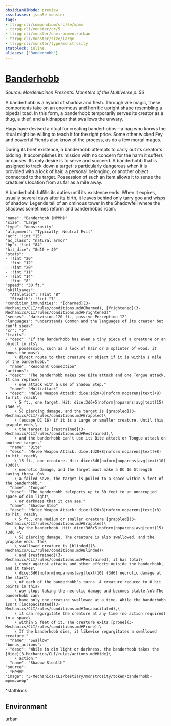 ```yaml
---
obsidianUIMode: preview
cssclasses: json5e-monster
tags:
- ttrpg-cli/compendium/src/5e/mpmm
- ttrpg-cli/monster/cr/5
- ttrpg-cli/monster/environment/urban
- ttrpg-cli/monster/size/large
- ttrpg-cli/monster/type/monstrosity
statblock: inline
aliases: ["Banderhobb"]
---
```

# [Banderhobb](3-Mechanics\CLI\bestiary\monstrosity/banderhobb-mpmm.md)
*Source: Mordenkainen Presents: Monsters of the Multiverse p. 56*  

A banderhobb is a hybrid of shadow and flesh. Through vile magic, these components take on an enormous and horrific upright shape resembling a bipedal toad. In this form, a banderhobb temporarily serves its creator as a thug, a thief, and a kidnapper that swallows the unwary.

Hags have devised a ritual for creating banderhobbs—a hag who knows the ritual might be willing to teach it for the right price. Some other wicked Fey and powerful Fiends also know of the process, as do a few mortal mages.

During its brief existence, a banderhobb attempts to carry out its creator's bidding. It accomplishes its mission with no concern for the harm it suffers or causes. Its only desire is to serve and succeed. A banderhobb that is assigned to track down a target is particularly dangerous when it is provided with a lock of hair, a personal belonging, or another object connected to the target. Possession of such an item allows it to sense the creature's location from as far as a mile away.

A banderhobb fulfills its duties until its existence ends. When it expires, usually several days after its birth, it leaves behind only tarry goo and wisps of shadow. Legends tell of an ominous tower in the Shadowfell where the shadows sometimes reform and banderhobbs roam.

```statblock
"name": "Banderhobb (MPMM)"
"size": "Large"
"type": "monstrosity"
"alignment": "Typically  Neutral Evil"
"ac": !!int "15"
"ac_class": "natural armor"
"hp": !!int "84"
"hit_dice": "8d10 + 40"
"stats":
- !!int "20"
- !!int "12"
- !!int "20"
- !!int "11"
- !!int "14"
- !!int "8"
"speed": "30 ft."
"skillsaves":
  "Athletics": !!int "8"
  "Stealth": !!int "7"
"condition_immunities": "[charmed](3-Mechanics/CLI/rules/conditions.md#Charmed), [frightened](3-Mechanics/CLI/rules/conditions.md#Frightened)"
"senses": "darkvision 120 ft., passive Perception 12"
"languages": "understands Common and the languages of its creator but can't speak"
"cr": "5"
"traits":
- "desc": "If the banderhobb has even a tiny piece of a creature or an object in its\
    \ possession, such as a lock of hair or a splinter of wood, it knows the most\
    \ direct route to that creature or object if it is within 1 mile of the banderhobb."
  "name": "Resonant Connection"
"actions":
- "desc": "The banderhobb makes one Bite attack and one Tongue attack. It can replace\
    \ one attack with a use of Shadow Step."
  "name": "Multiattack"
- "desc": "Melee Weapon Attack: dice:1d20+8|noform|noparens|text(+8) to hit, reach\
    \ 5 ft., one target. Hit: dice:3d6+5|noform|noparens|avg|text(15) (3d6 +\
    \ 5) piercing damage, and the target is [grappled](3-Mechanics/CLI/rules/conditions.md#Grappled)\
    \ (escape DC 16) if it is a Large or smaller creature. Until this grapple ends,\
    \ the target is [restrained](3-Mechanics/CLI/rules/conditions.md#Restrained),\
    \ and the banderhobb can't use its Bite attack or Tongue attack on another target."
  "name": "Bite"
- "desc": "Melee Weapon Attack: dice:1d20+8|noform|noparens|text(+8) to hit, reach\
    \ 15 ft., one creature. Hit: dice:3d6|noform|noparens|avg|text(10) (3d6)\
    \ necrotic damage, and the target must make a DC 16 Strength saving throw. On\
    \ a failed save, the target is pulled to a space within 5 feet of the banderhobb."
  "name": "Tongue"
- "desc": "The banderhobb teleports up to 30 feet to an unoccupied space of dim light\
    \ or darkness that it can see."
  "name": "Shadow Step"
- "desc": "Melee Weapon Attack: dice:1d20+8|noform|noparens|text(+8) to hit, reach\
    \ 5 ft., one Medium or smaller creature [grappled](3-Mechanics/CLI/rules/conditions.md#Grappled)\
    \ by the banderhobb. Hit: dice:3d6+5|noform|noparens|avg|text(15) (3d6 +\
    \ 5) piercing damage. The creature is also swallowed, and the grapple ends. The\
    \ swallowed creature is [blinded](3-Mechanics/CLI/rules/conditions.md#Blinded)\
    \ and [restrained](3-Mechanics/CLI/rules/conditions.md#Restrained), it has total\
    \ cover against attacks and other effects outside the banderhobb, and it takes\
    \ dice:3d6|noform|noparens|avg|text(10) (3d6) necrotic damage at the start\
    \ of each of the banderhobb's turns. A creature reduced to 0 hit points in this\
    \ way stops taking the necrotic damage and becomes stable.\n\nThe banderhobb can\
    \ have only one creature swallowed at a time. While the banderhobb isn't [incapacitated](3-Mechanics/CLI/rules/conditions.md#Incapacitated),\
    \ it can regurgitate the creature at any time (no action required) in a space\
    \ within 5 feet of it. The creature exits [prone](3-Mechanics/CLI/rules/conditions.md#Prone).\
    \ If the banderhobb dies, it likewise regurgitates a swallowed creature."
  "name": "Swallow"
"bonus_actions":
- "desc": "While in dim light or darkness, the banderhobb takes the [Hide](3-Mechanics/CLI/rules/actions.md#Hide)\
    \ action."
  "name": "Shadow Stealth"
"source":
- "MPMM"
"image": "3-Mechanics/CLI/bestiary/monstrosity/token/banderhobb-mpmm.webp"
```
^statblock

## Environment

urban